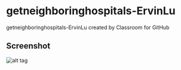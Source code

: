 # getneighboringhospitals-ErvinLu
getneighboringhospitals-ErvinLu created by Classroom for GitHub

## Screenshot

![alt tag](https://cloud.githubusercontent.com/assets/14857971/11449523/f5c98c06-95b3-11e5-9ca2-cba163b0717b.png)

